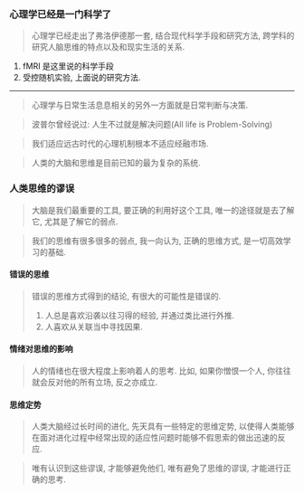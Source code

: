 
### 心理学已经是一门科学了
> 心理学已经走出了弗洛伊德那一套, 结合现代科学手段和研究方法, 跨学科的研究人脑思维的特点以及和现实生活的关系.
1. fMRI 是这里说的科学手段
2. 受控随机实验, 上面说的研究方法.

---

> 心理学与日常生活息息相关的另外一方面就是日常判断与决策.

> 波普尔曾经说过: 人生不过就是解决问题(All life is Problem-Solving)

> 我们适应远古时代的心理机制根本不适应经融市场.

> 人类的大脑和思维是目前已知的最为复杂的系统.


### 人类思维的谬误
> 大脑是我们最重要的工具, 要正确的利用好这个工具, 唯一的途径就是去了解它, 尤其是了解它的弱点.



> 我们的思维有很多很多的弱点, 我一向认为, 正确的思维方式, 是一切高效学习的基础. 

#### 错误的思维

>错误的思维方式得到的结论, 有很大的可能性是错误的.
>1. 人总是喜欢沿袭以往习得的经验, 并通过类比进行外推.
>2. 人喜欢从关联当中寻找因果.



#### 情绪对思维的影响
> 人的情绪也在很大程度上影响着人的思考. 比如, 如果你憎恨一个人, 你往往就会反对他的所有立场, 反之亦成立.


#### 思维定势

> 人类大脑经过长时间的进化, 先天具有一些特定的思维定势, 以使得人类能够在面对进化过程中经常出现的适应性问题时能够不假思索的做出迅速的反应.

> 唯有认识到这些谬误, 才能够避免他们, 唯有避免了思维的谬误, 才能进行正确的思考.
